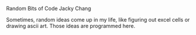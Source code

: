 Random Bits of Code 
Jacky Chang

Sometimes, random ideas come up in my life, like figuring out excel cells or drawing ascii art. Those ideas are programmed here.